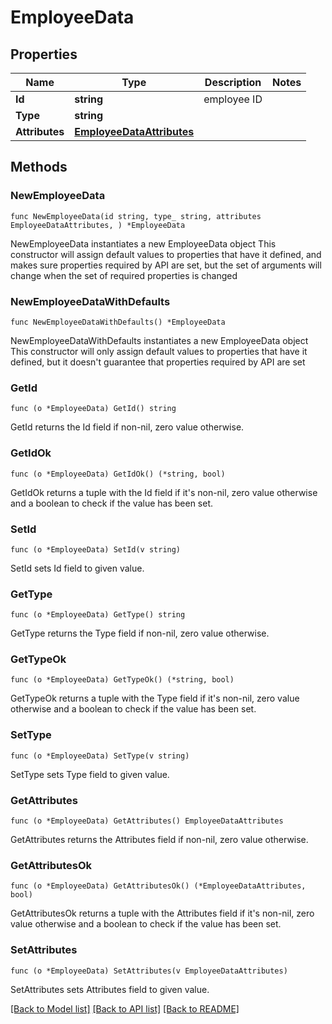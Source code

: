 # EmployeeData

## Properties

Name | Type | Description | Notes
------------ | ------------- | ------------- | -------------
**Id** | **string** | employee ID | 
**Type** | **string** |  | 
**Attributes** | [**EmployeeDataAttributes**](EmployeeDataAttributes.md) |  | 

## Methods

### NewEmployeeData

`func NewEmployeeData(id string, type_ string, attributes EmployeeDataAttributes, ) *EmployeeData`

NewEmployeeData instantiates a new EmployeeData object
This constructor will assign default values to properties that have it defined,
and makes sure properties required by API are set, but the set of arguments
will change when the set of required properties is changed

### NewEmployeeDataWithDefaults

`func NewEmployeeDataWithDefaults() *EmployeeData`

NewEmployeeDataWithDefaults instantiates a new EmployeeData object
This constructor will only assign default values to properties that have it defined,
but it doesn't guarantee that properties required by API are set

### GetId

`func (o *EmployeeData) GetId() string`

GetId returns the Id field if non-nil, zero value otherwise.

### GetIdOk

`func (o *EmployeeData) GetIdOk() (*string, bool)`

GetIdOk returns a tuple with the Id field if it's non-nil, zero value otherwise
and a boolean to check if the value has been set.

### SetId

`func (o *EmployeeData) SetId(v string)`

SetId sets Id field to given value.


### GetType

`func (o *EmployeeData) GetType() string`

GetType returns the Type field if non-nil, zero value otherwise.

### GetTypeOk

`func (o *EmployeeData) GetTypeOk() (*string, bool)`

GetTypeOk returns a tuple with the Type field if it's non-nil, zero value otherwise
and a boolean to check if the value has been set.

### SetType

`func (o *EmployeeData) SetType(v string)`

SetType sets Type field to given value.


### GetAttributes

`func (o *EmployeeData) GetAttributes() EmployeeDataAttributes`

GetAttributes returns the Attributes field if non-nil, zero value otherwise.

### GetAttributesOk

`func (o *EmployeeData) GetAttributesOk() (*EmployeeDataAttributes, bool)`

GetAttributesOk returns a tuple with the Attributes field if it's non-nil, zero value otherwise
and a boolean to check if the value has been set.

### SetAttributes

`func (o *EmployeeData) SetAttributes(v EmployeeDataAttributes)`

SetAttributes sets Attributes field to given value.



[[Back to Model list]](../README.md#documentation-for-models) [[Back to API list]](../README.md#documentation-for-api-endpoints) [[Back to README]](../README.md)


